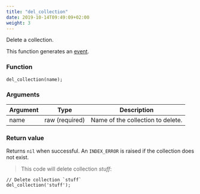 ```yaml
---
title: "del_collection"
date: 2019-10-14T09:49:09+02:00
weight: 3
---
```


Delete a collection.

This function generates an [event](../../events).

### Function
`del_collection(name);`

### Arguments
Argument | Type | Description
-------- | ---- | -----------
name | raw (required) | Name of the collection to delete.

### Return value
Returns `nil` when successful. An `INDEX_ERROR` is raised if the collection does not exist.

> This code will delete collection *stuff*:

```thingsdb,should_pass,@t
// Delete collection `stuff`
del_collection('stuff');
```